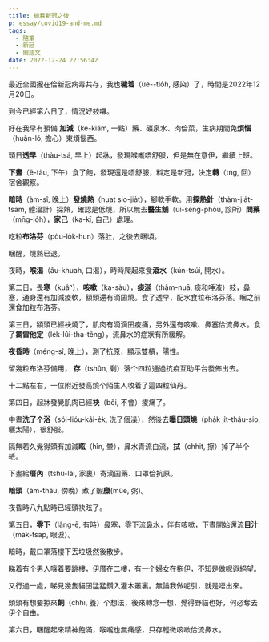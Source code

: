 ```yaml
---
title: 穢着新冠之後
p: essay/covid19-and-me.md
tags:
  - 隨筆
  - 新冠
  - 閩語文
date: 2022-12-24 22:56:42
---
```


​最近全國攏在佮新冠病毒共存，我也**穢着**（ùe--tio̍h, 感染）了，時間是2022年12月20日​。

到今已經第六日了，情況好​㩼囉。

好在我早有預備 **加減**（ke-kiám, 一點）藥、礦泉水、肉佮菜，生病期間免**煩惱**（huân-ló, 擔心）東煩惱西。
<!--more-->

頭日**透早**（thàu-tsá, 早上）起牀，發現​喉嚨唔舒服，但是無在意伊，繼續上班。

**下晝**（ẽ-tàu, 下午）食了飽，發現還是唔舒服，料定是新冠​，決定**轉**（tńg, 回）宿舍觀察​。

**暗時**（àm-sî, 晚上）**發燒熱**（huat sio-jia̍t），腳軟手軟。用**探熱針**（thàm-jia̍t-tsam, 體溫計）探熱，確認是低燒，所以無去**醫生舖**（ui-seng-phòu, 診所）**問藥**（mn̄g-io̍h），**家己**（ka-kī, 自己）處理。

吃粒**布洛芬**（pòu-lo̍k-hun）落肚，之後去睏頃​。

睏醒，燒熱已退。

夜時，**喉渴**（âu-khuah, 口渴），時時爬起來食**滾水**（kún-tsúi, 開水）。

第二日，​畏**寒**（kuâⁿ），**咳嗽**（ka-sàu），**痰涎**（thâm-nuā, 痰和唾液）㩼，​鼻塞，通身還有加減​痠軟，額頭還有滴囝燒。食了透早，配水食粒布洛芬落。睏之前​還食加粒布洛芬。

第三日，額頭​已經袂燒了，肌肉有滴滴囝痠痛，另外還有咳嗽、鼻塞佮流鼻水。食了**氯雷他定**（le̍k-lûi-tha-tẽng），流鼻水的症狀有所緩解。

**夜昏時**（méng-sî, 晚上），測了抗原，顯示雙槓，陽性。

留幾粒布洛芬備用， **存**（tshûn, 剩）落个四粒通過抗疫互助平台發佈出去。

十二點左右，一位附近發高燒个陌生人收着了這四粒仙丹。

第四日，起牀發覺肌肉已經**袂**（bõi, 不會）痠痛了。

中晝**洗了个浴**（sói-lióu-kâi-e̍k, 洗了個澡），然後去**曝日頭燒**（pha̍k ji̍t-thâu-sio, 曬太陽），很舒服。

隔無若久覺得頭有加減**眩**​（hîn, 暈），鼻水青流白流，**拭**（chhit, 擦）掉了半个紙。

下晝給**厝內**（tshù-lãi, 家裏）寄滴囝藥、口罩佮抗原。

**暗頭**（àm-thâu, 傍晚）煮了蝦**糜**(mûe, 粥)。

夜昏時八九點時已經頭袂眩了。

第五日，**零下**（lâng-ē, 有時）鼻塞，零下流鼻水，伴有咳嗽，下晝開始還​流**目汁**（mak-tsap, 眼淚）。

​暗時，戴口罩落樓下丟垃圾​然後散步。

睇着有个男人嚷着要跳樓，伊厝在二樓，有一个婦女在拖伊​，不知是做呢遐絕望。

又行過一處，睇見幾隻貓囝猛猛鑽入灌木叢裏。無論我做呢引，​就是唔出來。

頭頭有想要掠來**飼**（chhī, 養）个想法，後來轉念一想，覺得野貓也好，何必奪去​伊个自由。

第六日，睏醒起來精神飽滿，喉嚨也無痛感，只存輕微咳嗽佮流鼻水。
